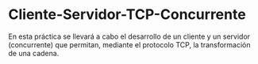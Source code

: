 # Cliente-Servidor-TCP-Concurrente
En esta práctica se llevará a cabo el desarrollo de un cliente y un servidor (concurrente) que permitan, mediante el protocolo TCP, la transformación de una cadena.
